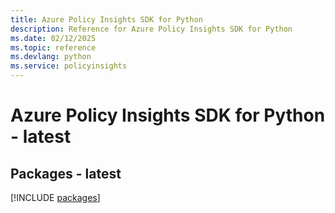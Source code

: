 ```yaml
---
title: Azure Policy Insights SDK for Python
description: Reference for Azure Policy Insights SDK for Python
ms.date: 02/12/2025
ms.topic: reference
ms.devlang: python
ms.service: policyinsights
---
```

# Azure Policy Insights SDK for Python - latest
## Packages - latest
[!INCLUDE [packages](policy-insights-index.md)]